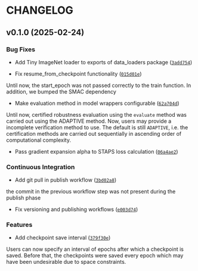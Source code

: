 # CHANGELOG


## v0.1.0 (2025-02-24)

### Bug Fixes

- Add Tiny ImageNet loader to exports of data_loaders package
  ([`3add754`](https://github.com/hadarshavit/CTRAIN/commit/3add754a624db26fded1a89ce4aaad8b1faf561e))

- Fix resume_from_checkpoint functionality
  ([`015d01e`](https://github.com/hadarshavit/CTRAIN/commit/015d01ec9b5fa2747aacfc8bc401f8e71c149e98))

Until now, the start_epoch was not passed correctly to the train function. In addition, we bumped
  the SMAC dependency

- Make evaluation method in model wrappers configurable
  ([`62a704d`](https://github.com/hadarshavit/CTRAIN/commit/62a704da28558a83ff2415007d69762cea9480fc))

Until now, certified robustness evaluation using the `evaluate` method was carried out using the
  ADAPTIVE method. Now, users may provide a incomplete verification method to use. The default is
  still `ADAPTIVE`, i.e. the certification methods are carried out sequentially in ascending order
  of computational complexity.

- Pass gradient expansion alpha to STAPS loss calculation
  ([`06a4ae2`](https://github.com/hadarshavit/CTRAIN/commit/06a4ae295db69fd717426840f4c85b6f8d7f8c22))

### Continuous Integration

- Add git pull in publish workflow
  ([`3bd02a8`](https://github.com/hadarshavit/CTRAIN/commit/3bd02a8016c823802df3d7af4ba081d9681a36d4))

the commit in the previous workflow step was not present during the publish phase

- Fix versioning and publishing workflows
  ([`e003d74`](https://github.com/hadarshavit/CTRAIN/commit/e003d74c7d07de49a0d52d11af8c4a083834d337))

### Features

- Add checkpoint save interval
  ([`379f30e`](https://github.com/hadarshavit/CTRAIN/commit/379f30e18867fbf1f944df09039ee5f54f4fca4b))

Users can now specify an interval of epochs after which a checkpoint is saved. Before that, the
  checkpoints were saved every epoch which may have been undesirable due to space constraints.
